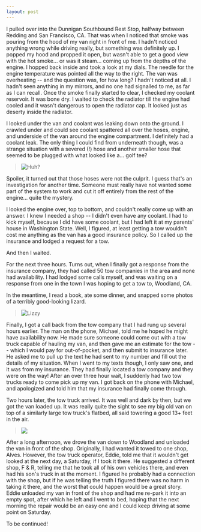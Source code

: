 ```yaml
---
layout: post
---
```


I pulled over into the Dunnigan Southbound Rest Stop, halfway between Redding and San Francisco, CA. That was when I noticed that smoke was pouring from the hood of my van right in front of me. I hadn't noticed anything wrong while driving really, but something was definitely up. I popped my hood and propped it open, but wasn't able to get a good view with the hot smoke... or was it steam... coming up from the depths of the engine. I hopped back inside and took a look at my dials. The needle for the engine temperature was pointed all the way to the right. The van was overheating -- and the question was, for how long? I hadn't noticed at all. I hadn't seen anything in my mirrors, and no one had signalled to me, as far as I can recall. Once the smoke finally started to clear, I checked my coolant reservoir. It was bone dry. I waited to check the radiator till the engine had cooled and it wasn't dangerous to open the radiator cap. It looked just as deserty inside the radiator.

I looked under the van and coolant was leaking down onto the ground. I crawled under and could see coolant spattered all over the hoses, engine, and underside of the van around the engine compartment. I definitely had a coolant leak. The only thing I could find from underneath though, was a strange situation with a severed (!) hose and another smaller hose that seemed to be plugged with what looked like a... golf tee?
> ![Huh?](https://i.imgur.com/0cWgeJp.jpg)

Spoiler, it turned out that those hoses were not the culprit. I guess that's an investigation for another time. Someone must really have not wanted some part of the system to work and cut it off entirely from the rest of the engine... quite the mystery.

I looked the engine over, top to bottom, and couldn't really come up with an answer. I knew I needed a shop -- I didn't even have any coolant. I had to kick myself, because I did have some coolant, but I had left it at my parents' house in Washington State. Well, I figured, at least getting a tow wouldn't cost me anything as the van has a good insurance policy. So I called up the insurance and lodged a request for a tow.

And then I waited.

For the next three hours. Turns out, when I finally got a response from the insurance company, they had called 50 tow companies in the area and none had availability. I had lodged some calls myself, and was waiting on a response from one in the town I was hoping to get a tow to, Woodland, CA.

In the meantime, I read a book, ate some dinner, and snapped some photos of a terribly good-looking lizard.
> ![Lizzy](https://i.imgur.com/9PMHEd8.jpg)

Finally, I got a call back from the tow company that I had rung up several hours earlier. The man on the phone, Michael, told me he hoped he might have availability now. He made sure someone could come out with a tow truck capable of hauling my van, and then gave me an estimate for the tow -- which I would pay for out-of-pocket, and then submit to insurance later. He asked me to pull up the text he had sent to my number and fill out the details of my situation. When I went to my texts though, I only saw one, and it was from my insurance. They had finally located a tow company and they were on the way! After an over three hour wait, I suddenly had two tow trucks ready to come pick up my van. I got back on the phone with Michael, and apologized and told him that my insurance had finally come through.

Two hours later, the tow truck arrived. It was well and dark by then, but we got the van loaded up. It was really quite the sight to see my big old van on top of a similarly large tow truck's flatbed, all said towering a good 13+ feet in the air.
> ![](https://i.imgur.com/l9vApzG.jpg)

After a long afternoon, we drove the van down to Woodland and unloaded the van in front of the shop. Originally, I had wanted it towed to one shop, Alves. However, the tow truck operator, Eddie, told me that it wouldn't get looked at the next day, a Saturday, if I took it there. He suggested a different shop, F & R, telling me that he took all of his own vehicles there, and even had his son's truck in at the moment. I figured he probably had a connection with the shop, but if he was telling the truth I figured there was no harm in taking it there, and the worst that could happen would be a great story. Eddie unloaded my van in front of the shop and had me re-park it into an empty spot, after which he left and I went to bed, hoping that the next morning the repair would be an easy one and I could keep driving at some point on Saturday.

<p class="cliffhanger">To be continued!</p>